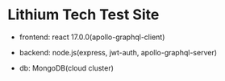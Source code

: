 # Lithium Tech Test Site

- frontend: react 17.0.0(apollo-graphql-client)

- backend: node.js(express, jwt-auth, apollo-graphql-server)

- db: MongoDB(cloud cluster)

